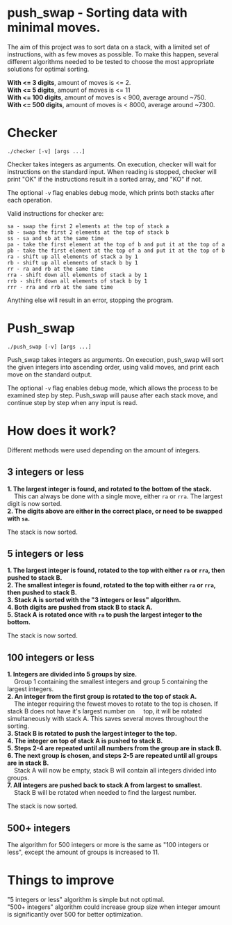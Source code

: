 # push_swap - Sorting data with minimal moves.

The aim of this project was to sort data on a stack, with a limited set of instructions, with as few moves as possible.
To make this happen, several different algorithms needed to be tested to choose the most appropriate solutions for optimal sorting.

**With <= 3 digits**, amount of moves is <= 2.  
**With <= 5 digits**, amount of moves is <= 11  
**With <= 100 digits**, amount of moves is < 900, average around ~750.  
**With <= 500 digits**, amount of moves is < 8000, average around ~7300.  
# Checker
  ```
./checker [-v] [args ...]
  ``` 
Checker takes integers as arguments. On execution, checker will wait for instructions on the standard input. When reading is stopped, checker will print "OK" if the instructions result in a sorted array, and "KO" if not.

The optional ```-v``` flag enables debug mode, which prints both stacks after each operation.

 Valid instructions for checker are:
```
sa - swap the first 2 elements at the top of stack a  
sb - swap the first 2 elements at the top of stack b  
ss - sa and sb at the same time  
pa - take the first element at the top of b and put it at the top of a  
pb - take the first element at the top of a and put it at the top of b  
ra - shift up all elements of stack a by 1  
rb - shift up all elements of stack b by 1  
rr - ra and rb at the same time  
rra - shift down all elements of stack a by 1  
rrb - shift down all elements of stack b by 1  
rrr - rra and rrb at the same time  
```
Anything else will result in an error, stopping the program.

# Push_swap
  ```
./push_swap [-v] [args ...]
  ``` 
Push_swap takes integers as arguments. On execution, push_swap will sort the given integers into ascending order, using valid moves, and print each move on the standard output.

The optional ```-v``` flag enables debug mode, which allows the process to be examined step by step. Push_swap will pause after each stack move, and continue step by step when any input is read.

# How does it work?

Different methods were used depending on the amount of integers.

## 3 integers or less 
**1. The largest integer is found, and rotated to the bottom of the stack.**  
  &nbsp;&nbsp;&nbsp;&nbsp;This can always be done with a single move, either ```ra``` or ```rra```. The largest digit is now sorted.  
**2. The digits above are either in the correct place, or need to be swapped with ```sa```.**

The stack is now sorted.

## 5 integers or less
**1. The largest integer is found, rotated to the top with either ```ra``` or ```rra```, then pushed to stack B.**  
**2. The smallest integer is found, rotated to the top with either ```ra``` or ```rra```, then pushed to stack B.**  
**3. Stack A is sorted with the "3 integers or less" algorithm.**  
**4. Both digits are pushed from stack B to stack A.**  
**5. Stack A is rotated once with ```ra``` to push the largest integer to the bottom.**  

The stack is now sorted.

## 100 integers or less
**1. Integers are divided into 5 groups by size.**  
  &nbsp;&nbsp;&nbsp;&nbsp;Group 1 containing the smallest integers and group 5 containing the largest integers.  
**2. An integer from the first group is rotated to the top of stack A.**  
  &nbsp;&nbsp;&nbsp;&nbsp;The integer requiring the fewest moves to rotate to the top is chosen. If stack B does not have it's largest number on &nbsp;&nbsp;&nbsp;&nbsp;top, it will be rotated simultaneously with stack A. This saves several moves throughout the sorting.  
**3. Stack B is rotated to push the largest integer to the top.**  
**4. The integer on top of stack A is pushed to stack B.**  
**5. Steps 2-4 are repeated until all numbers from the group are in stack B.**  
**6. The next group is chosen, and steps 2-5 are repeated until all groups are in stack B.**  
  &nbsp;&nbsp;&nbsp;&nbsp;Stack A will now be empty, stack B will contain all integers divided into groups.  
**7. All integers are pushed back to stack A from largest to smallest.**  
  &nbsp;&nbsp;&nbsp;&nbsp;Stack B will be rotated when needed to find the largest number.

The stack is now sorted.

## 500+ integers
The algorithm for 500 integers or more is the same as "100 integers or less", except the amount of groups is increased to 11.

# Things to improve
"5 integers or less" algorithm is simple but not optimal.  
"500+ integers" algorithm could increase group size when integer amount is significantly over 500 for better optimization.
